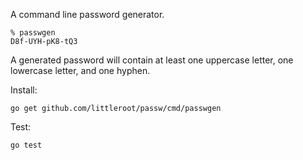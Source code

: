 A command line password generator.

```
% passwgen
D8f-UYH-pK8-tQ3
```

A generated password will contain at least one uppercase letter, one lowercase
letter, and one hyphen.

Install:

```
go get github.com/littleroot/passw/cmd/passwgen
```

Test:

```
go test
```

